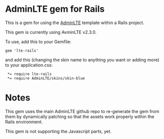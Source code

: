 # AdminLTE gem for Rails

This is a gem for using the [AdminLTE](https://github.com/almasaeed2010/AdminLTE/issues) template within a Rails project.

This gem is currently using AvminLTE v2.3.0.

To use, add this to your Gemfile:
```
gem 'lte-rails'
```

and add this (changing the skin name to anything you want or adding more) to your application.css:

```
 *= require lte-rails
 *= require AdminLTE/skins/skin-blue
```

# Notes

This gem uses the main AdminLTE github repo to re-generate the gem from them by dynamically patching so that the assets work properly within the Rails environment.

This gem is not supporting the Javascript parts, yet.

